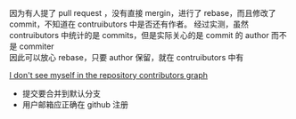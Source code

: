 因为有人提了 pull request ，没有直接 mergin，进行了 rebase，而且修改了 commit，不知道在 contruibutors 中是否还有作者。
经过实测，虽然 contruibutors 中统计的是 commits，但是实际关心的是 commit 的 author 而不是 commiter  
因此可以放心 rebase，只要 author 保留，就在 contruibutors 中有

[I don't see myself in the repository contributors graph](https://help.github.com/enterprise/2.8/user/articles/i-don-t-see-myself-in-the-repository-contributors-graph/)

* 提交要合并到默认分支  
* 用户邮箱应正确在 github 注册